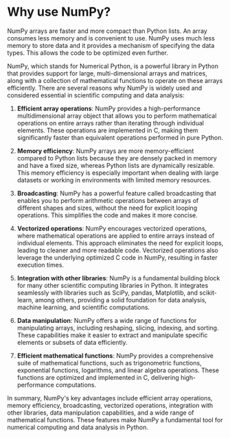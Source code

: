 # Why use NumPy?

NumPy arrays are faster and more compact than Python lists. An array consumes 
less memory and is convenient to use. NumPy uses much less memory to store 
data and it provides a mechanism of specifying the data types. This allows 
the code to be optimized even further. 

NumPy, which stands for Numerical Python, is a powerful library in Python 
that provides support for large, multi-dimensional arrays and matrices, along 
with a collection of mathematical functions to operate on these arrays 
efficiently. There are several reasons why NumPy is widely used and 
considered essential in scientific computing and data analysis: 

1. **Efficient array operations**: NumPy provides a high-performance 
multidimensional array object that allows you to perform mathematical 
operations on entire arrays rather than iterating through individual 
elements. These operations are implemented in C, making them significantly 
faster than equivalent operations performed in pure Python. 

2. **Memory efficiency**: NumPy arrays are more memory-efficient compared to 
Python lists because they are densely packed in memory and have a fixed size, 
whereas Python lists are dynamically resizable. This memory efficiency is 
especially important when dealing with large datasets or working in 
environments with limited memory resources. 

3. **Broadcasting**: NumPy has a powerful feature called broadcasting that 
enables you to perform arithmetic operations between arrays of different 
shapes and sizes, without the need for explicit looping operations. This 
simplifies the code and makes it more concise. 

4. **Vectorized operations**: NumPy encourages vectorized operations, where 
mathematical operations are applied to entire arrays instead of individual 
elements. This approach eliminates the need for explicit loops, leading to 
cleaner and more readable code. Vectorized operations also leverage the 
underlying optimized C code in NumPy, resulting in faster execution times. 

5. **Integration with other libraries**: NumPy is a fundamental building 
block for many other scientific computing libraries in Python. It integrates 
seamlessly with libraries such as SciPy, pandas, Matplotlib, and scikit-
learn, among others, providing a solid foundation for data analysis, machine 
learning, and scientific computations. 

6. **Data manipulation**: NumPy offers a wide range of functions for 
manipulating arrays, including reshaping, slicing, indexing, and sorting. 
These capabilities make it easier to extract and manipulate specific elements 
or subsets of data efficiently. 

7. **Efficient mathematical functions**: NumPy provides a comprehensive suite 
of mathematical functions, such as trigonometric functions, exponential 
functions, logarithms, and linear algebra operations. These functions are 
optimized and implemented in C, delivering high-performance computations. 

In summary, NumPy's key advantages include efficient array operations, memory 
efficiency, broadcasting, vectorized operations, integration with other 
libraries, data manipulation capabilities, and a wide range of mathematical 
functions. These features make NumPy a fundamental tool for numerical 
computing and data analysis in Python. 
